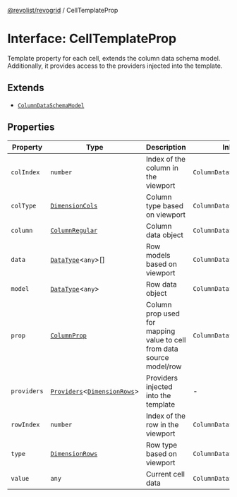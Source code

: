 [@revolist/revogrid](README.md) / CellTemplateProp

# Interface: CellTemplateProp

Template property for each cell, extends the column data schema model.
Additionally, it provides access to the providers injected into the template.

## Extends

- [`ColumnDataSchemaModel`](TypeAlias.ColumnDataSchemaModel.md)

## Properties

| Property | Type | Description | Inherited from | Defined in |
| ------ | ------ | ------ | ------ | ------ |
| `colIndex` | `number` | Index of the column in the viewport | `ColumnDataSchemaModel.colIndex` | [src/types/interfaces.ts:49](https://github.com/revolist/revogrid/blob/085a454f82e6d3229f4e3dccf86bbdacfcd5813a/src/types/interfaces.ts#L49) |
| `colType` | [`DimensionCols`](TypeAlias.DimensionCols.md) | Column type based on viewport | `ColumnDataSchemaModel.colType` | [src/types/interfaces.ts:53](https://github.com/revolist/revogrid/blob/085a454f82e6d3229f4e3dccf86bbdacfcd5813a/src/types/interfaces.ts#L53) |
| `column` | [`ColumnRegular`](Interface.ColumnRegular.md) | Column data object | `ColumnDataSchemaModel.column` | [src/types/interfaces.ts:41](https://github.com/revolist/revogrid/blob/085a454f82e6d3229f4e3dccf86bbdacfcd5813a/src/types/interfaces.ts#L41) |
| `data` | [`DataType`](TypeAlias.DataType.md)\<`any`\>[] | Row models based on viewport | `ColumnDataSchemaModel.data` | [src/types/interfaces.ts:61](https://github.com/revolist/revogrid/blob/085a454f82e6d3229f4e3dccf86bbdacfcd5813a/src/types/interfaces.ts#L61) |
| `model` | [`DataType`](TypeAlias.DataType.md)\<`any`\> | Row data object | `ColumnDataSchemaModel.model` | [src/types/interfaces.ts:37](https://github.com/revolist/revogrid/blob/085a454f82e6d3229f4e3dccf86bbdacfcd5813a/src/types/interfaces.ts#L37) |
| `prop` | [`ColumnProp`](TypeAlias.ColumnProp.md) | Column prop used for mapping value to cell from data source model/row | `ColumnDataSchemaModel.prop` | [src/types/interfaces.ts:33](https://github.com/revolist/revogrid/blob/085a454f82e6d3229f4e3dccf86bbdacfcd5813a/src/types/interfaces.ts#L33) |
| `providers` | [`Providers`](TypeAlias.Providers.md)\<[`DimensionRows`](TypeAlias.DimensionRows.md)\> | Providers injected into the template | - | [src/types/interfaces.ts:75](https://github.com/revolist/revogrid/blob/085a454f82e6d3229f4e3dccf86bbdacfcd5813a/src/types/interfaces.ts#L75) |
| `rowIndex` | `number` | Index of the row in the viewport | `ColumnDataSchemaModel.rowIndex` | [src/types/interfaces.ts:45](https://github.com/revolist/revogrid/blob/085a454f82e6d3229f4e3dccf86bbdacfcd5813a/src/types/interfaces.ts#L45) |
| `type` | [`DimensionRows`](TypeAlias.DimensionRows.md) | Row type based on viewport | `ColumnDataSchemaModel.type` | [src/types/interfaces.ts:57](https://github.com/revolist/revogrid/blob/085a454f82e6d3229f4e3dccf86bbdacfcd5813a/src/types/interfaces.ts#L57) |
| `value` | `any` | Current cell data | `ColumnDataSchemaModel.value` | [src/types/interfaces.ts:65](https://github.com/revolist/revogrid/blob/085a454f82e6d3229f4e3dccf86bbdacfcd5813a/src/types/interfaces.ts#L65) |
